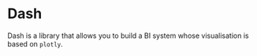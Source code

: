 # Dash

Dash is a library that allows you to build a BI system whose visualisation is based on `plotly`.